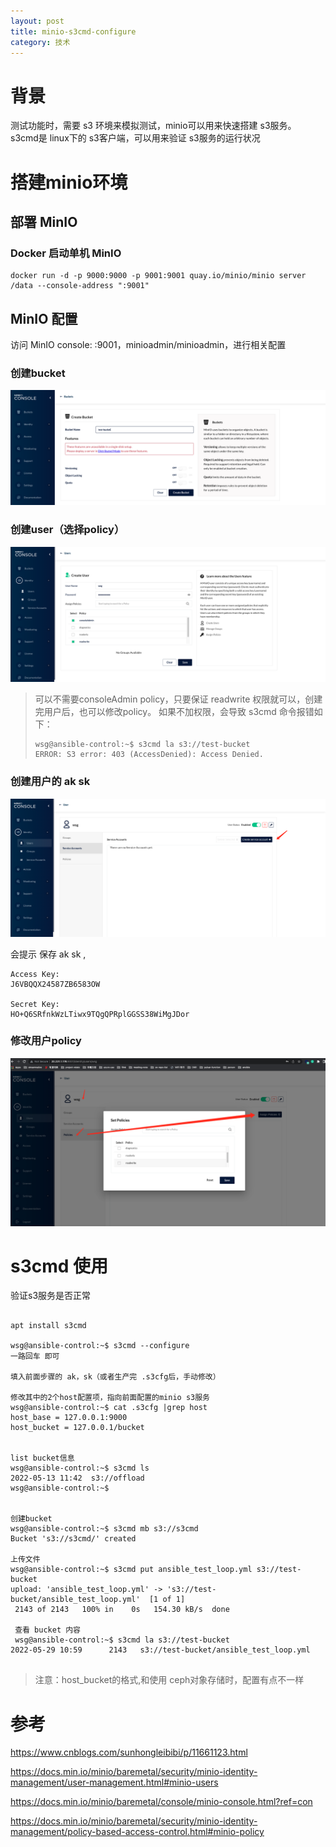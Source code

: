 ```yaml
---
layout: post
title: minio-s3cmd-configure
category: 技术
---
```


# 背景

测试功能时，需要 s3 环境来模拟测试，minio可以用来快速搭建 s3服务。 s3cmd是 linux下的 s3客户端，可以用来验证 s3服务的运行状况

# 搭建minio环境



## 部署 MinIO

### Docker 启动单机 MinIO

```
docker run -d -p 9000:9000 -p 9001:9001 quay.io/minio/minio server /data --console-address ":9001"
```

## MinIO 配置

访问 MinIO console: :9001，minioadmin/minioadmin，进行相关配置



### 创建bucket

![image-20220518153737211](../../images/minio-s3cmd-configure/create-bucket.png)





### 创建user（选择policy）

![image-20220518154722108](../../images/minio-s3cmd-configure/create-user.png)

> 可以不需要consoleAdmin policy，只要保证 readwrite 权限就可以，创建完用户后，也可以修改policy。 如果不加权限，会导致 s3cmd 命令报错如下：
>
> ```
> wsg@ansible-control:~$ s3cmd la s3://test-bucket
> ERROR: S3 error: 403 (AccessDenied): Access Denied.
> ```
>
> 



### 创建用户的 ak sk

![image-20220518154836163](../../images/minio-s3cmd-configure/create-user-ak-sk.png)

会提示 保存 ak sk ,

```
Access Key:
J6VBQQX24587ZB6583OW

Secret Key:
HO+Q6SRfnkWzLTiwx9TQgQPRplGGSS38WiMgJDor

```



### 修改用户policy



![image-20220529191023080](../../images/minio-s3cmd-configure/modify-user-policy.png)

# s3cmd 使用

验证s3服务是否正常

```

apt install s3cmd

wsg@ansible-control:~$ s3cmd --configure
一路回车 即可

填入前面步骤的 ak，sk（或者生产完 .s3cfg后，手动修改）

修改其中的2个host配置项，指向前面配置的minio s3服务
wsg@ansible-control:~$ cat .s3cfg |grep host
host_base = 127.0.0.1:9000
host_bucket = 127.0.0.1/bucket


list bucket信息
wsg@ansible-control:~$ s3cmd ls
2022-05-13 11:42  s3://offload
wsg@ansible-control:~$


创建bucket
wsg@ansible-control:~$ s3cmd mb s3://s3cmd
Bucket 's3://s3cmd/' created

上传文件
wsg@ansible-control:~$ s3cmd put ansible_test_loop.yml s3://test-bucket
upload: 'ansible_test_loop.yml' -> 's3://test-bucket/ansible_test_loop.yml'  [1 of 1]
 2143 of 2143   100% in    0s   154.30 kB/s  done
 
 查看 bucket 内容
 wsg@ansible-control:~$ s3cmd la s3://test-bucket
2022-05-29 10:59      2143   s3://test-bucket/ansible_test_loop.yml


```

> 注意：host_bucket的格式,和使用 ceph对象存储时，配置有点不一样



# 参考

https://www.cnblogs.com/sunhongleibibi/p/11661123.html

https://docs.min.io/minio/baremetal/security/minio-identity-management/user-management.html#minio-users

https://docs.min.io/minio/baremetal/console/minio-console.html?ref=con

https://docs.min.io/minio/baremetal/security/minio-identity-management/policy-based-access-control.html#minio-policy

